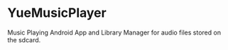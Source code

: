 # YueMusicPlayer
Music Playing Android App and Library Manager for audio files stored on the sdcard.

